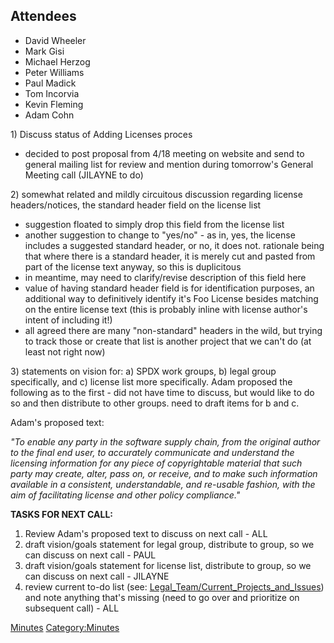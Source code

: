 ## Attendees

  - David Wheeler
  - Mark Gisi
  - Michael Herzog
  - Peter Williams
  - Paul Madick
  - Tom Incorvia
  - Kevin Fleming
  - Adam Cohn

1\) Discuss status of Adding Licenses proces

  - decided to post proposal from 4/18 meeting on website and send to
    general mailing list for review and mention during tomorrow's
    General Meeting call (JILAYNE to do)

2\) somewhat related and mildly circuitous discussion regarding license
headers/notices, the standard header field on the license list

  - suggestion floated to simply drop this field from the license list
  - another suggestion to change to "yes/no" - as in, yes, the license
    includes a suggested standard header, or no, it does not. rationale
    being that where there is a standard header, it is merely cut and
    pasted from part of the license text anyway, so this is duplicitous
  - in meantime, may need to clarify/revise description of this field
    here
  - value of having standard header field is for identification
    purposes, an additional way to definitively identify it's Foo
    License besides matching on the entire license text (this is
    probably inline with license author's intent of including it\!)
  - all agreed there are many "non-standard" headers in the wild, but
    trying to track those or create that list is another project that we
    can't do (at least not right now)

3\) statements on vision for: a) SPDX work groups, b) legal group
specifically, and c) license list more specifically. Adam proposed the
following as to the first - did not have time to discuss, but would like
to do so and then distribute to other groups. need to draft items for b
and c.

Adam's proposed text:

*"To enable any party in the software supply chain, from the original
author to the final end user, to accurately communicate and understand
the licensing information for any piece of copyrightable material that
such party may create, alter, pass on, or receive, and to make such
information available in a consistent, understandable, and re-usable
fashion, with the aim of facilitating license and other policy
compliance."*

**TASKS FOR NEXT CALL:**

1.  Review Adam's proposed text to discuss on next call - ALL
2.  draft vision/goals statement for legal group, distribute to group,
    so we can discuss on next call - PAUL
3.  draft vision/goals statement for license list, distribute to group,
    so we can discuss on next call - JILAYNE
4.  review current to-do list (see:
    [Legal\_Team/Current\_Projects\_and\_Issues](Legal_Team/Current_Projects_and_Issues "wikilink"))
    and note anything that's missing (need to go over and prioritize on
    subsequent call) - ALL

[Minutes](Category:Legal "wikilink")
[Category:Minutes](Category:Minutes "wikilink")
